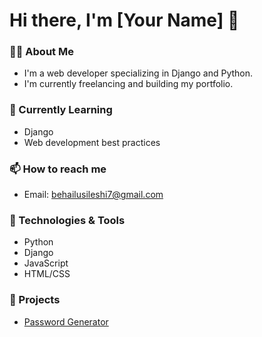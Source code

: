 # Hi there, I'm [Your Name] 👋

### 👨‍💻 About Me
- I'm a web developer specializing in Django and Python.
- I'm currently freelancing and building my portfolio.

### 🌱 Currently Learning
- Django
- Web development best practices

### 📫 How to reach me
- Email: [behailusileshi7@gmail.com](mailto:behailusileshi7@gmail.com)
<!-- LinkedIn: [Your LinkedIn Profile](https://www.linkedin.com/in/yourprofile)!-->

### 🔧 Technologies & Tools
- Python
- Django
- JavaScript
- HTML/CSS

### 📁 Projects
- [Password Generator](https://github.com/Behailu-Sileshi/python_mini_project/tree/main/password_generator)
